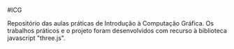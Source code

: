 #ICG

Repositório das aulas práticas de Introdução à Computação Gráfica. Os trabalhos práticos e o projeto foram desenvolvidos com recurso à biblioteca javascript "three.js".
